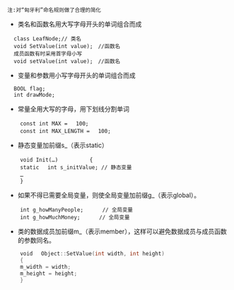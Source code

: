 `注:对“匈牙利”命名规则做了合理的简化`
* 类名和函数名用大写字母开头的单词组合而成
```
  class LeafNode;// 类名
  void SetValue(int value);　//函数名
  成员函数有时采用首字母小写
  void setValue(int value);　//函数名
```
* 变量和参数用小写字母开头的单词组合而成
```
  BOOL flag; 
  int drawMode;
```
* 常量全用大写的字母，用下划线分割单词
```
    const int MAX =　 100;　
    const int MAX_LENGTH =　 100;
```
* 静态变量加前缀s_（表示static）
```
    void Init(…)　　　　　　{
    static　 int s_initValue; // 静态变量
    …　　　　　
    }
```
* 如果不得已需要全局变量，则使全局变量加前缀g_（表示global）。
```
    int g_howManyPeople;　　　 // 全局变量
    int g_howMuchMoney;　　　 // 全局变量
```
* 类的数据成员加前缀m_（表示member），这样可以避免数据成员与成员函数的参数同名。
```C
    void　 Object::SetValue(int width, int height)
    {
    m_width = width;
    m_height = height;
    }
```
